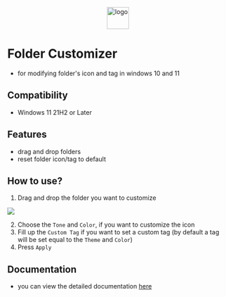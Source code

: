 <p align="center" width="100%">
<img src="./src/Icons/Program icon.ico" alt="logo" height="50" width="50"/>
</p>

# Folder Customizer

- for modifying folder's icon and tag in windows 10 and 11

## Compatibility

- Windows 11 21H2 or Later

## Features

- drag and drop folders
- reset folder icon/tag to default

## How to use?
1. Drag and drop the folder you want to customize

<img src="./docs/drag and drop.png">

2. Choose the `Tone` and `Color`, if you want to customize the icon
3. Fill up the `Custom Tag` if you want to set a custom tag (by default a tag will be set equal to the `Theme` and `Color`)
4. Press `Apply`

## Documentation
- you can view the detailed documentation <a href="./docs/docs.md">here</a>
